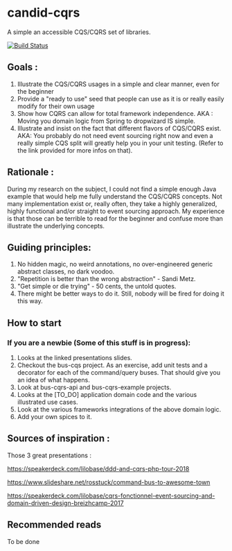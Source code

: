 # candid-cqrs

A simple an accessible CQS/CQRS set of libraries.

[![Build Status](https://github.com/barsifedron/candid-cqrs/workflows/CI/badge.svg)](https://github.com/barsifedron/candid-cqrs/actions)

## Goals :
1. Illustrate the CQS/CQRS usages in a simple and clear manner, even for the beginner
2. Provide a "ready to use" seed that people can use as it is or really easily modify for their own usage
3. Show how CQRS can allow for total framework independence. AKA :  Moving you domain logic from Spring to dropwizard IS simple.
4. Illustrate and insist on the fact that different flavors of CQS/CQRS exist. AKA: You probably do not need event sourcing right now and even a really simple CQS split will greatly help you in your unit testing. (Refer to the link provided for more infos on that).

## Rationale :
During my research on the subject, I could not find a simple enough Java example that would help me fully understand the CQS/CQRS concepts. Not many implementation exist or, really often, they take a highly generalized, highly functional and/or straight to event sourcing approach. My experience is that those can be terrible to read for the beginner and confuse more than illustrate the underlying concepts.

## Guiding principles:
1. No hidden magic, no weird annotations, no over-engineered generic abstract classes, no dark voodoo.
2. "Repetition is better than the wrong abstraction" - Sandi Metz.
3. "Get simple or die trying" - 50 cents, the untold quotes.
4. There might be better ways to do it. Still, nobody will be fired for doing it this way.


## How to start

### If you are a newbie (Some of this stuff is in progress):
 1. Looks at the linked presentations slides.
 2. Checkout the bus-cqs project. As an exercise, add unit tests and a decorator for each of the command/query buses. That should give you an idea of what happens.
 3. Look at bus-cqrs-api and bus-cqrs-example projects.
 4. Looks at the [TO_DO] application domain code and the various illustrated use cases.
 5. Look at the various frameworks integrations of the above domain logic.
 6. Add your own spices to it.


## Sources of inspiration :

Those 3 great presentations : 

https://speakerdeck.com/lilobase/ddd-and-cqrs-php-tour-2018

https://www.slideshare.net/rosstuck/command-bus-to-awesome-town

https://speakerdeck.com/lilobase/cqrs-fonctionnel-event-sourcing-and-domain-driven-design-breizhcamp-2017

## Recommended reads

To be done

